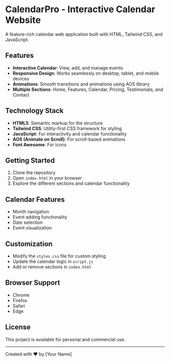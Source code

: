 # CalendarPro - Interactive Calendar Website

A feature-rich calendar web application built with HTML, Tailwind CSS, and JavaScript.

## Features

- **Interactive Calendar**: View, add, and manage events
- **Responsive Design**: Works seamlessly on desktop, tablet, and mobile devices
- **Animations**: Smooth transitions and animations using AOS library
- **Multiple Sections**: Home, Features, Calendar, Pricing, Testimonials, and Contact

## Technology Stack

- **HTML5**: Semantic markup for the structure
- **Tailwind CSS**: Utility-first CSS framework for styling
- **JavaScript**: For interactivity and calendar functionality
- **AOS (Animate on Scroll)**: For scroll-based animations
- **Font Awesome**: For icons

## Getting Started

1. Clone the repository
2. Open `index.html` in your browser
3. Explore the different sections and calendar functionality

## Calendar Features

- Month navigation
- Event adding functionality
- Date selection
- Event visualization

## Customization

- Modify the `styles.css` file for custom styling
- Update the calendar logic in `script.js`
- Add or remove sections in `index.html`

## Browser Support

- Chrome
- Firefox
- Safari
- Edge

## License

This project is available for personal and commercial use.

---

Created with ❤️ by [Your Name] 